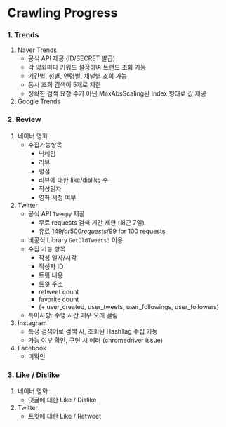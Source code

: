 # **Crawling Progress**

### **1. Trends**
1. Naver Trends
    * 공식 API 제공 (ID/SECRET 발급)
    * 각 영화마다 키워드 설정하여 트랜드 조회 가능
    * 기간별, 성별, 연령별, 채널별 조회 가능
    * 동시 조회 검색어 5개로 제한
    * 정확한 검색 요청 수가 아닌 MaxAbsScaling된 Index 형태로 값 제공
2. Google Trends

### **2. Review**
1. 네이버 영화
    * 수집가능항목
        * 닉네임
        * 리뷰
        * 평점
        * 리뷰에 대한 like/dislike 수
        * 작성일자
        * 영화 시청 여부
2. Twitter
    * 공식 API `Tweepy` 제공
        * 무료 requests 검색 기간 제한 (최근 7일)
        * 유료 $149 for 500 requests / 99$ for 100 requests
    * 비공식 Library `GetOldTweets3` 이용
    * 수집 가능 항목
        * 작성 일자/시각
        * 작성자 ID
        * 트윗 내용
        * 트윗 주소
        * retweet count
        * favorite count
        * (+ user_created, user_tweets, user_followings, user_followers)
    * 특이사항: 수행 시간 매우 오래 걸림
3. Instagram
    - 특정 검색어로 검색 시, 조회된 HashTag 수집 가능
    - 가능 여부 확인, 구현 시 에러 (chromedriver issue)
4. Facebook
    - 미확인

### **3. Like / Dislike**
1. 네이버 영화
    - 댓글에 대한 Like / Dislike
2. Twitter
    -  트윗에 대한 Like / Retweet
